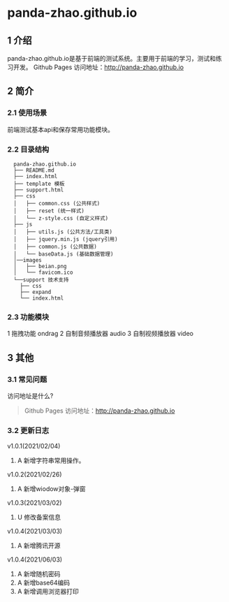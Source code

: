 # panda-zhao.github.io
## 1 介绍
panda-zhao.github.io是基于前端的测试系统。主要用于前端的学习，测试和练习开发。
Github Pages 访问地址：http://panda-zhao.github.io
## 2 简介
### 2.1 使用场景
前端测试基本api和保存常用功能模块。
### 2.2 目录结构
```
  panda-zhao.github.io
  ├── README.md
  ├── index.html
  ├── template 模板
  ├── support.html 
  ├── css
  │   ├── common.css (公共样式)
  │   ├── reset (统一样式)
  │   └── z-style.css (自定义样式)
  ├── js
  │   ├── utils.js (公共方法/工具类)
  │   ├── jquery.min.js (jquery引用)
  │   ├── common.js (公共数据)
  │   └── baseData.js (基础数据管理)
  │──images
  │   ├── beian.png
  │   └── favicom.ico
  └──support 技术支持
    ├── css
    ├── expand 
    └── index.html
```

### 2.3 功能模块

1 拖拽功能 ondrag
2 自制音频播放器 audio
3 自制视频播放器 video

## 3 其他

### 3.1 常见问题
  访问地址是什么?
  > Github Pages 访问地址：http://panda-zhao.github.io
### 3.2 更新日志

v1.0.1(2021/02/04)
1. A 新增字符串常用操作。

v1.0.2(2021/02/26)
1. A 新增wiodow对象-弹窗

v1.0.3(2021/03/02)
1. U 修改备案信息

v1.0.4(2021/03/03)
1. A 新增腾讯开源

v1.0.4(2021/06/03)
1. A 新增随机密码
2. A 新增base64编码
3. A 新增调用浏览器打印